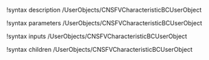 !syntax description /UserObjects/CNSFVCharacteristicBCUserObject

!syntax parameters /UserObjects/CNSFVCharacteristicBCUserObject

!syntax inputs /UserObjects/CNSFVCharacteristicBCUserObject

!syntax children /UserObjects/CNSFVCharacteristicBCUserObject
